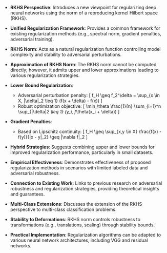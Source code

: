 - **RKHS Perspective**: Introduces a new viewpoint for regularizing deep neural networks using the norm of a reproducing kernel Hilbert space (RKHS).
  
- **Unified Regularization Framework**: Provides a common framework for existing regularization methods (e.g., spectral norm, gradient penalties, adversarial training).

- **RKHS Norm**: Acts as a natural regularization function controlling model complexity and stability to adversarial perturbations.

- **Approximation of RKHS Norm**: The RKHS norm cannot be computed directly; however, it admits upper and lower approximations leading to various regularization strategies.

- **Lower Bound Regularization**: 
  - Adversarial perturbation penalty: 
    \[
    f_H \geq f_2^\delta = \sup_{x \in X, \|\delta\|_2 \leq 1} (f(x + \delta) - f(x))
    \]
  - Robust optimization objective:
    \[
    \min_\theta \frac{1}{n} \sum_{i=1}^n \sup_{\|\delta\|_2 \leq 1} (y_i, f_\theta(x_i + \delta))
    \]

- **Gradient Penalties**: 
  - Based on Lipschitz continuity:
    \[
    f_H \geq \sup_{x,y \in X} \frac{f(x) - f(y)}{\|x - y\|_2} \geq \|\nabla f\|_2
    \]

- **Hybrid Strategies**: Suggests combining upper and lower bounds for improved regularization performance, particularly in small datasets.

- **Empirical Effectiveness**: Demonstrates effectiveness of proposed regularization methods in scenarios with limited labeled data and adversarial robustness.

- **Connection to Existing Work**: Links to previous research on adversarial robustness and regularization strategies, providing theoretical insights and guarantees.

- **Multi-Class Extensions**: Discusses the extension of the RKHS perspective to multi-class classification problems.

- **Stability to Deformations**: RKHS norm controls robustness to transformations (e.g., translations, scaling) through stability bounds.

- **Practical Implementation**: Regularization algorithms can be adapted to various neural network architectures, including VGG and residual networks.